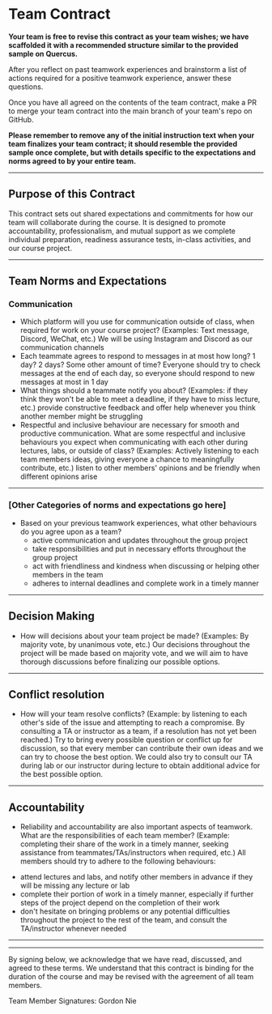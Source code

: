 # Team Contract

**Your team is free to revise this contract as your team wishes; we have scaffolded it with a recommended structure similar to the provided sample on Quercus.**

After you reflect on past teamwork experiences and brainstorm a list of actions required for a positive teamwork experience, answer these questions. 

Once you have all agreed on the contents of the team contract, make a PR to merge your team contract into the main branch of your team's repo on GitHub.

**Please remember to remove any of the initial instruction text when your team finalizes your team contract; it should resemble the provided sample once complete, but with details specific to the expectations and norms agreed to by your entire team.**

---
## Purpose of this Contract

This contract sets out shared expectations and commitments for how our team will collaborate during the course. It is designed to promote accountability, professionalism, and mutual support as we complete individual preparation, readiness assurance tests, in-class activities, and our course project.

---
## Team Norms and Expectations

### Communication

* Which platform will you use for communication outside of class, when required for work on your course project? (Examples: Text message, Discord, WeChat, etc.)
We will be using Instagram and Discord as our communication channels
* Each teammate agrees to respond to messages in at most how long? 1 day? 2 days? Some other amount of time? 
Everyone should try to check messages at the end of each day, so everyone should respond to new messages at most in 1 day
* What things should a teammate notify you about? (Examples: if they think they won't be able to meet a deadline, if they have to miss lecture, etc.)
provide constructive feedback and offer help whenever you think another member might be struggling
* Respectful and inclusive behaviour are necessary for smooth and productive communication. What are some respectful and inclusive behaviours you expect when communicating with each other during lectures, labs, or outside of class? (Examples: Actively listening to each team members ideas, giving everyone a chance to meaningfully contribute, etc.)
listen to other members' opinions and be friendly when different opinions arise
---

### [Other Categories of norms and expectations go here]

* Based on your previous teamwork experiences, what other behaviours do you agree upon as a team?
    - active communication and updates throughout the group project
    - take responsibilities and put in necessary efforts throughout the group project
    - act with friendliness and kindness when discussing or helping other members in the team
    - adheres to internal deadlines and complete work in a timely manner
---

## Decision Making

* How will decisions about your team project be made? (Examples: By majority vote, by unanimous vote, etc.)
Our decisions throughout the project will be made based on majority vote, and we will aim to have thorough discussions before finalizing our possible options.

---
## Conflict resolution

* How will your team resolve conflicts? (Example: by listening to each other's side of the issue and attempting to reach a compromise. By consulting a TA or instructor as a team, if a resolution has not yet been reached.)
Try to bring every possible question or conflict up for discussion, so that every member can contribute their own ideas and we can try to choose the best option. We could also try to consult our TA during lab or our instructor during lecture to obtain additional advice for the best possible option.

---

## Accountability

* Reliability and accountability are also important aspects of teamwork. What are the responsibilities of each team member? (Example: completing their share of the work in a timely manner, seeking assistance from teammates/TAs/instructors when required, etc.)
All members should try to adhere to the following behaviours:
- attend lectures and labs, and notify other members in advance if they will be missing any lecture or lab
- complete their portion of work in a timely manner, especially if further steps of the project depend on the completion of their work
- don't hesitate on bringing problems or any potential difficulties throughout the project to the rest of the team, and consult the TA/instructor whenever needed

---

---

By signing below, we acknowledge that we have read, discussed, and agreed to these terms. We understand that this contract is binding for the duration of the course and may be revised with the agreement of all team members.

Team Member Signatures:
Gordon Nie

